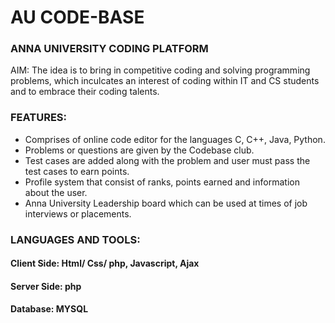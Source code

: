 # AU CODE-BASE

### ANNA UNIVERSITY CODING PLATFORM
AIM:
The idea is to bring in competitive coding and solving programming problems, which inculcates an interest of coding within IT and CS students and to embrace their coding talents.
### FEATURES:
- Comprises of online code editor for the languages  C, C++, Java, Python.
- Problems or questions are given by the Codebase club.
- Test cases are added along with the problem and user must pass the test cases to earn points.
- Profile system that consist of ranks, points earned and information about the user.
-  Anna University Leadership board which can be used at times of job interviews or placements.
### LANGUAGES AND TOOLS:
#### Client Side: Html/ Css/ php, Javascript, Ajax
#### Server Side:  php
#### Database:  MYSQL
